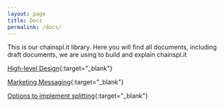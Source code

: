```yaml
---
layout: page
title: Docs
permalink: /docs/
---
```


This is our chainspl.it library.
Here you will find all documents,
including draft documents,
we are using to build and explain chainspl.it


[High-level Design](https://docs.google.com/document/d/13c5YMqR72xaa23ohmg7M9heJbu59IvamSTQIVGFAY6c/edit# "High-level Design"){:target="_blank"}


[Marketing Messaging](https://docs.google.com/document/d/1FB-_HBLP_F8QgrIfuf41ngoR5VrXGeNn7EExWhykurc/edit#heading=h.tw5esbewbcdx "Marketing Messaging"){:target="_blank"}


[Options to implement splitting](https://docs.google.com/spreadsheets/d/122F1jW-8gl7syehhWQluySn8UO3gOQw2TlQIDypnDok){:target="_blank"}
